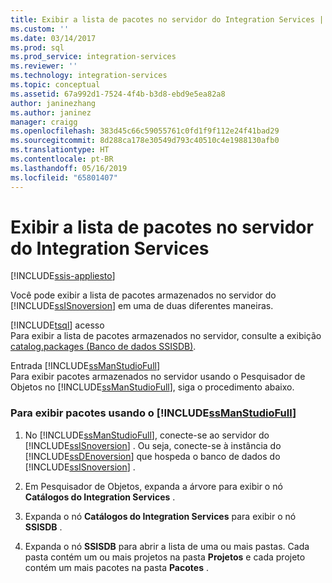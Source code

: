 ```yaml
---
title: Exibir a lista de pacotes no servidor do Integration Services | Microsoft Docs
ms.custom: ''
ms.date: 03/14/2017
ms.prod: sql
ms.prod_service: integration-services
ms.reviewer: ''
ms.technology: integration-services
ms.topic: conceptual
ms.assetid: 67a992d1-7524-4f4b-b3d8-ebd9e5ea82a8
author: janinezhang
ms.author: janinez
manager: craigg
ms.openlocfilehash: 383d45c66c59055761c0fd1f9f112e24f41bad29
ms.sourcegitcommit: 8d288ca178e30549d793c40510c4e1988130afb0
ms.translationtype: HT
ms.contentlocale: pt-BR
ms.lasthandoff: 05/16/2019
ms.locfileid: "65801407"
---
```

# <a name="view-the-list-of-packages-on-the-integration-services-server"></a>Exibir a lista de pacotes no servidor do Integration Services

[!INCLUDE[ssis-appliesto](../../includes/ssis-appliesto-ssvrpluslinux-asdb-asdw-xxx.md)]


  Você pode exibir a lista de pacotes armazenados no servidor do [!INCLUDE[ssISnoversion](../../includes/ssisnoversion-md.md)] em uma de duas diferentes maneiras.  
  
 [!INCLUDE[tsql](../../includes/tsql-md.md)] acesso  
 Para exibir a lista de pacotes armazenados no servidor, consulte a exibição [catalog.packages &#40;Banco de dados SSISDB&#41;](../../integration-services/system-views/catalog-packages-ssisdb-database.md).  
  
 Entrada [!INCLUDE[ssManStudioFull](../../includes/ssmanstudiofull-md.md)]  
 Para exibir pacotes armazenados no servidor usando o Pesquisador de Objetos no [!INCLUDE[ssManStudioFull](../../includes/ssmanstudiofull-md.md)], siga o procedimento abaixo.  
  
### <a name="to-view-packages-using-includessmanstudiofullincludesssmanstudiofull-mdmd"></a>Para exibir pacotes usando o [!INCLUDE[ssManStudioFull](../../includes/ssmanstudiofull-md.md)]  
  
1.  No [!INCLUDE[ssManStudioFull](../../includes/ssmanstudiofull-md.md)], conecte-se ao servidor do [!INCLUDE[ssISnoversion](../../includes/ssisnoversion-md.md)] . Ou seja, conecte-se à instância do [!INCLUDE[ssDEnoversion](../../includes/ssdenoversion-md.md)] que hospeda o banco de dados do [!INCLUDE[ssISnoversion](../../includes/ssisnoversion-md.md)] .  
  
2.  Em Pesquisador de Objetos, expanda a árvore para exibir o nó **Catálogos do Integration Services** .  
  
3.  Expanda o nó **Catálogos do Integration Services** para exibir o nó **SSISDB** .  
  
4.  Expanda o nó **SSISDB** para abrir a lista de uma ou mais pastas. Cada pasta contém um ou mais projetos na pasta **Projetos** e cada projeto contém um mais pacotes na pasta **Pacotes** .  
  
  
